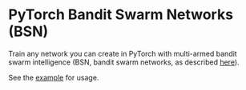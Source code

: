 # PyTorch Bandit Swarm Networks (BSN)

Train any network you can create in PyTorch with multi-armed bandit swarm intelligence (BSN, bandit swarm networks, as described [here](https://twistedkeyboardsoftware.com/?p=147)).

See the [example](./pytorch_bsn_cartpole.py) for usage.